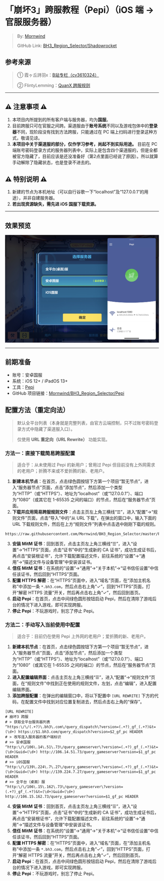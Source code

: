 # 「崩坏3」跨服教程（Pepi）（iOS 端 → 官服服务器）
 > By: [Mornwind](https://blog.mornwind.cc)
 > 
 > GitHub Link: [BH3_Region_Selector/Shadowrocket](https://github.com/Mornwind/BH3_Region_Selector/tree/master/Pepi)

## 参考来源
 > ① 霞ヶ丘詩羽x：[B站专栏（cv3610324）](https://www.bilibili.com/read/cv3610324)
 > 
 > ② FlintyLemming：[QuanX 跨服规则](https://git.flinty.moe/root/BH3_Region_Selector)

---

## ⚠️ 注意事项 ⚠️
1. 本项目内所提到的所有客户端与服务器，均为**国服**。
2. 目前跨服只可在官服之间跨。渠道服由于**账号系统**不同以及游戏包体中的**登录器**不同，现阶段没有找到方法跨服，只能通过在 PC 端上扫码进行登录这种方式，敬请见谅。
3. **本项目中关于渠道服的部分，仅作学习参考，尚起不到实际用途。** 目前在 PC 端账号密码登录方式的服务器列表中，实际上是包含四个渠道服的，但是全都被官方隐藏了，目前应该是还没准备好（第2点里面已经说了原因）。所以就算手动解除了隐藏状态，也是登录不进去的。

## ⚠️ 特别说明 ⚠️
1. 新建的节点为本机地址（可以自行谷歌一下“localhost”及“127.0.0.1”的用途），并非自建服务器。
2. **若出现资源缺失，需先进 iOS 国服下载资源。**

---

## 效果预览
![使用 Pepi 跨服](/Pepi/pepi_preview.jpg)

---

## 前期准备
- 账号：安卓国服
- 系统：iOS 12+ / iPadOS 13+
- 工具：[Pepi](https://apps.apple.com/app/id1283082051) 
- GitHub 项目链接：[Mornwind/BH3_Region_Selector/Pepi](/Pepi)

## 配置方法（重定向法）
 > 默认全平台列表（本身就是完整列表，由官方云端控制，只不过账号密码登录方式中隐藏了渠道服入口）。
 > 
 > 仅使用 **URL 重定向（URL Rewrite）** 功能实现。

### 方法一：直接下载简易跨服配置
 > 适合于：从未使用过 Pepi 的新用户；曾用过 Pepi 但目前没有上外网需求的老用户；折腾不来或不爱折腾的新、老用户。

1. **新建本机节点**：在首页，点击绿色圆按钮下方第一个项目“暂无节点”，进入“服务器节点”页面，点击“添加节点”，然后添加一个类型为“HTTP”（或“HTTPS”）、地址为“localhost”（或“127.0.0.1”）、端口为“1080”（或其它在 1-65535 之间的端口）的节点，然后在“服务器节点”页面。
2. **下载并应用简易跨服规则文件**：点击主页左上角三横线“☰”，进入“配置”→“规则文件”页面，点击“导入”中的“从 URL 下载”，在弹出的窗口中，输入下面的 URL 下载规则文件，然后在上方“规则文件”列表中点击选中刚刚下载的规则。

```
https://raw.githubusercontent.com/Mornwind/BH3_Region_Selector/master/Pepi/bh3_region_selector.conf
```

3. **安装 MitM 证书**：回到首页，点击主页左上角三横线“☰”，进入“设置”→“HTTPS”页面，点击“证书”中的“生成新的 CA 证书”，成功生成证书后，再点击“安装根证书”，允许下载配置描述文件，前往系统的“设置”→“通用”→“描述文件与设备管理”中安装该证书。
4. **信任 MitM 证书**：在系统的“设置”→“通用”→“关于本机”→“证书信任设置”中信任该证书，然后回到“HTTPS”页面。
5. **配置 HTTPS 解密**：在“HTTPS”页面中，进入“域名”页面，在“添加主机名称”中添加一条 `*.bh3.com`，然后点击右上角“✓”，回到“HTTPS”页面，打开“解密 HTTPS 流量”开关，然后再点击右上角“✓”，然后回到首页。
6. **启动 Pepi**：在首页，点击中间绿色圆形按钮启动 Pepi，然后在清除了游戏后台的情况下进入游戏，即可实现跨服。
7. **停止 Pepi**：不玩游戏时，别忘了停止 Pepi。

### 方法二：手动写入当前使用中配置
 > 适合于：目前仍在使用 Pepi 上外网的老用户；爱折腾的新、老用户。

1. **新建本机节点**：在首页，点击绿色圆按钮下方第一个项目“暂无节点”，进入“服务器节点”页面，点击“添加节点”，然后添加一个类型为“HTTP”（或“HTTPS”）、地址为“localhost”（或“127.0.0.1”）、端口为“1080”（或其它在 1-65535 之间的端口）的节点，然后在“服务器节点”页面。
2. **进入配置编辑界面**：点击主页左上角三横线“☰”，进入“配置”→“规则文件”页面，在“规则文件”中找到正在使用的规则文件，左划，点击“编辑”，进入配置编辑界面。
3. **添加跨服配置**：在弹出的编辑窗口中，将以下配置中 `[URL REWRITE]` 下方的代码，在配置文件中找到对应位置复制进去，然后点击右上角的“保存”。

```
[URL REWRITE]
# 崩坏3 跨服
# > 获取全平台服务器列表
^https:\/\/(.+?)\.bh3\.com\/query_dispatch\?version=(.+?)_gf_(.+?)&t=(\d+) https://$1.bh3.com/query_dispatch?version=$2_gf_pc HEADER
# > 改写连入服务器的客户端标识
# >> 安卓国服
^http:\/\/106\.14\.51\.73\/query_gameserver\?version=(.+?)_gf_(.+?)&t=(\d+)&uid=(\d+) http://106.14.51.73/query_gameserver?version=$1_gf_pc HEADER
# >> iOS国服
^http:\/\/139\.224\.7\.27\/query_gameserver\?version=(.+?)_gf_(.+?)&t=(\d+)&uid=(\d+) http://139.224.7.27/query_gameserver?version=$1_gf_pc HEADER
# >> 全平台（桌面）服
^http:\/\/106\.15\.162\.73\/query_gameserver\?version=(.+?)_gf_(.+?)&t=(\d+)&uid=(\d+) http://106.15.162.73/query_gameserver?version=$1_gf_pc HEADER
```

4. **安装 MitM 证书**：回到首页，点击主页左上角三横线“☰”，进入“设置”→“HTTPS”页面，点击“证书”中的“生成新的 CA 证书”，成功生成证书后，再点击“安装根证书”，允许下载配置描述文件，前往系统的“设置”→“通用”→“描述文件与设备管理”中安装该证书。
5. **信任 MitM 证书**：在系统的“设置”→“通用”→“关于本机”→“证书信任设置”中信任该证书，然后回到“HTTPS”页面。
6. **配置 HTTPS 解密**：在“HTTPS”页面中，进入“域名”页面，在“添加主机名称”中添加一条 `*.bh3.com`，然后点击右上角“✓”，回到“HTTPS”页面，打开“解密 HTTPS 流量”开关，然后再点击右上角“✓”，然后回到首页。
7. **启动 Pepi**：在首页，点击中间绿色圆形按钮启动 Pepi，然后在清除了游戏后台的情况下进入游戏，即可实现跨服。
8. **停止 Pepi**：不玩游戏时，别忘了停止 Pepi。
